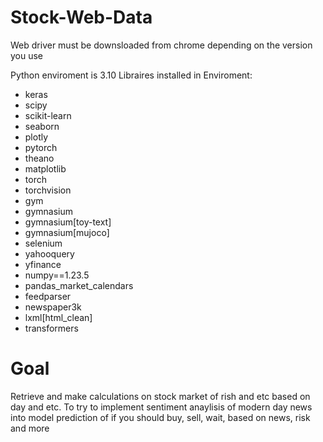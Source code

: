 # Stock-Web-Data

Web driver must be downsloaded from chrome depending on the version you use

Python enviroment is 3.10 Libraires installed in Enviroment:
- keras
- scipy
- scikit-learn
- seaborn
- plotly
- pytorch
- theano
- matplotlib
- torch
- torchvision
- gym
- gymnasium
- gymnasium[toy-text]
- gymnasium[mujoco]
- selenium
- yahooquery
- yfinance
- numpy==1.23.5
- pandas_market_calendars
- feedparser
- newspaper3k
- lxml[html_clean]
- transformers

# Goal

Retrieve and make calculations on stock market of rish and etc based on day and etc. To try to implement sentiment anaylisis of modern day news into model prediction of if you should buy, sell, wait, based on news, risk and more
